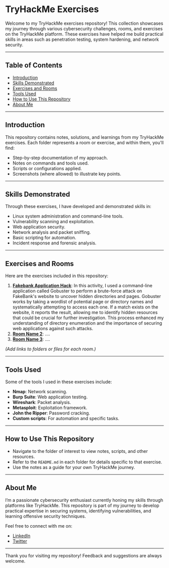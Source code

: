 # TryHackMe Exercises

Welcome to my TryHackMe exercises repository! This collection showcases my journey through various cybersecurity challenges, rooms, and exercises on the TryHackMe platform. These exercises have helped me build practical skills in areas such as penetration testing, system hardening, and network security.

---

## Table of Contents
- [Introduction](#introduction)
- [Skills Demonstrated](#skills-demonstrated)
- [Exercises and Rooms](#exercises-and-rooms)
- [Tools Used](#tools-used)
- [How to Use This Repository](#how-to-use-this-repository)
- [About Me](#about-me)

---

## Introduction
This repository contains notes, solutions, and learnings from my TryHackMe exercises. Each folder represents a room or exercise, and within them, you'll find:
- Step-by-step documentation of my approach.
- Notes on commands and tools used.
- Scripts or configurations applied.
- Screenshots (where allowed) to illustrate key points.

---

## Skills Demonstrated
Through these exercises, I have developed and demonstrated skills in:
- Linux system administration and command-line tools.
- Vulnerability scanning and exploitation.
- Web application security.
- Network analysis and packet sniffing.
- Basic scripting for automation.
- Incident response and forensic analysis.

---

## Exercises and Rooms
Here are the exercises included in this repository:
1. **[Fakebank Application Hack](https://github.com/Hugh-Kumbi/Tryhackme-exercise/tree/main/Offensive%20Security%20Intro)**: In this activity, I used a command-line application called Gobuster to perform a brute-force attack on FakeBank's website to uncover hidden directories and pages. Gobuster works by taking a wordlist of potential page or directory names and systematically attempting to access each one. If a match exists on the website, it reports the result, allowing me to identify hidden resources that could be crucial for further investigation. This process enhanced my understanding of directory enumeration and the importance of securing web applications against such attacks.
2. **[Room Name 2](./room-name-2/README.md)**: ....
3. **[Room Name 3](./room-name-2/README.md)**: ....

*(Add links to folders or files for each room.)*

---

## Tools Used
Some of the tools I used in these exercises include:
- **Nmap**: Network scanning.
- **Burp Suite**: Web application testing.
- **Wireshark**: Packet analysis.
- **Metasploit**: Exploitation framework.
- **John the Ripper**: Password cracking.
- **Custom scripts**: For automation and specific tasks.

---

## How to Use This Repository
- Navigate to the folder of interest to view notes, scripts, and other resources.
- Refer to the `README.md` in each folder for details specific to that exercise.
- Use the notes as a guide for your own TryHackMe journey.

---

## About Me
I’m a passionate cybersecurity enthusiast currently honing my skills through platforms like TryHackMe. This repository is part of my journey to develop practical expertise in securing systems, identifying vulnerabilities, and learning offensive security techniques.

Feel free to connect with me on:
- [LinkedIn]([https://linkedin.com/in/yourprofile](https://www.linkedin.com/feed/))
- [Twitter](https://twitter.com/yourhandle)

---

Thank you for visiting my repository! Feedback and suggestions are always welcome.

